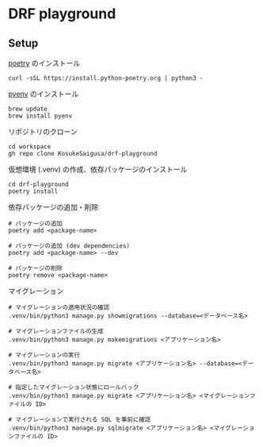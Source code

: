 # DRF playground

## Setup

[poetry](https://python-poetry.org/docs/) のインストール

```shell
curl -sSL https://install.python-poetry.org | python3 -
```

[pyenv](https://github.com/pyenv/pyenv) のインストール

```shell
brew update
brew install pyenv
```

リポジトリのクローン

```shell
cd workspace
gh repo clone KosukeSaigusa/drf-playground
```

仮想環境 (.venv) の作成、依存パッケージのインストール

```shell
cd drf-playground
poetry install
```

依存パッケージの追加・削除

```shell
# パッケージの追加
poetry add <package-name>

# パッケージの追加 (dev dependencies)
poetry add <package-name> --dev

# パッケージの削除
poetry remove <package-name>
```

マイグレーション

```shell
# マイグレーションの適用状況の確認
.venv/bin/python3 manage.py showmigrations --database=<データベース名>

# マイグレーションファイルの生成
.venv/bin/python3 manage.py makemigrations <アプリケーション名>

# マイグレーションの実行
.venv/bin/python3 manage.py migrate <アプリケーション名> --database=<データベース名>

# 指定したマイグレーション状態にロールバック
.venv/bin/python3 manage.py migrate <アプリケーション名> <マイグレーションファイルの ID>

# マイグレーションで実行される SQL を事前に確認
.venv/bin/python3 manage.py sqlmigrate <アプリケーション名> <マイグレーションファイルの ID>
```

